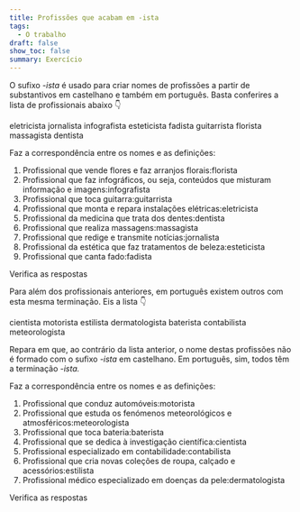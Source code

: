 ```yaml
---
title: Profissões que acabam em -ista
tags:
  - O trabalho
draft: false
show_toc: false
summary: Exercício
---
```

O sufixo *-ista* é usado para criar nomes de profissões a partir de substantivos em castelhano e também em português. Basta conferires a lista de profissionais abaixo 👇

<e-layout> 
<e-tag color=1>eletricista</e-tag>
<e-tag color=1>jornalista</e-tag>
<e-tag color=1>infografista</e-tag>
<e-tag color=1>esteticista</e-tag>
<e-tag color=1>fadista</e-tag>
<e-tag color=1>guitarrista</e-tag>
<e-tag color=1>florista</e-tag>
<e-tag color=1>massagista</e-tag>
<e-tag color=1>dentista</e-tag>
</e-layout> 

Faz a correspondência entre os nomes e as definições:

1. Profissional que vende flores e faz arranjos florais:<e-answer>florista</e-answer>
2. Profissional que faz infográficos, ou seja, conteúdos que misturam informação e imagens:<e-answer>infografista</e-answer>
3. Profissional que toca guitarra:<e-answer>guitarrista</e-answer>
4. Profissional que monta e repara instalações elétricas:<e-answer>eletricista</e-answer>
5. Profissional da medicina que trata dos dentes:<e-answer>dentista</e-answer>
6. Profissional que realiza massagens:<e-answer>massagista</e-answer>
7. Profissional que redige e transmite notícias:<e-answer>jornalista</e-answer>
8. Profissional da estética que faz tratamentos de beleza:<e-answer>esteticista</e-answer>
9. Profissional que canta fado:<e-answer>fadista</e-answer> 

<e-validate>Verifica as respostas</e-validate>

Para além dos profissionais anteriores, em português existem outros com esta mesma terminação. Eis a lista 👇

<e-layout> 
<e-tag color=2>cientista</e-tag>
<e-tag color=2>motorista</e-tag>
<e-tag color=2>estilista</e-tag>
<e-tag color=2>dermatologista</e-tag>
<e-tag color=2>baterista</e-tag>
<e-tag color=2>contabilista</e-tag>
<e-tag color=2>meteorologista</e-tag>
</e-layout> 

Repara em que, ao contrário da lista anterior, o nome destas profissões não é formado com o sufixo *-ista* em castelhano. Em português, sim, todos têm a terminação *-ista.*

Faz a correspondência entre os nomes e as definições:

1. Profissional que conduz automóveis:<e-answer>motorista</e-answer>
2. Profissional que estuda os fenómenos meteorológicos e atmosféricos:<e-answer>meteorologista</e-answer>
3. Profissional que toca bateria:<e-answer>baterista</e-answer>
4. Profissional que se dedica à investigação científica:<e-answer>cientista</e-answer>
5. Profissional especializado em contabilidade:<e-answer>contabilista</e-answer>
6. Profissional que cria novas coleções de roupa, calçado e acessórios:<e-answer>estilista</e-answer>
7. Profissional médico especializado em doenças da pele:<e-answer>dermatologista</e-answer>

<e-validate>Verifica as respostas</e-validate>
